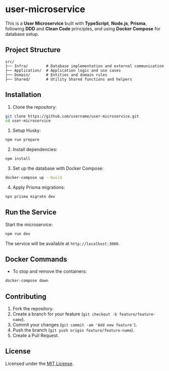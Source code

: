 
# user-microservice

This is a **User Microservice** built with **TypeScript**, **Node.js**, **Prisma**, following **DDD** and **Clean Code** principles, and using **Docker Compose** for database setup.

## Project Structure

```
src/
├── Infra/        # Database implementation and external communication
├── Application/  # Application logic and use cases
├── Domain/       # Entities and domain rules
├── Shared/       # Utility Shared functions and helpers
```

## Installation

1. Clone the repository:

```bash
git clone https://github.com/username/user-microservice.git
cd user-microservice
```

1. Setup Husky:

```bash
npm run prepare
```

2. Install dependencies:

```bash
npm install
```

3. Set up the database with Docker Compose:

```bash
docker-compose up --build
```

4. Apply Prisma migrations:

```bash
npx prisma migrate dev
```

## Run the Service

Start the microservice:

```bash
npm run dev
```

The service will be available at `http://localhost:3000`.

## Docker Commands

- To stop and remove the containers:

```bash
docker-compose down
```

## Contributing

1. Fork the repository.
2. Create a branch for your feature (`git checkout -b feature/feature-name`).
3. Commit your changes (`git commit -am 'Add new feature'`).
4. Push the branch (`git push origin feature/feature-name`).
5. Create a Pull Request.

## License

Licensed under the [MIT License](LICENSE).
```